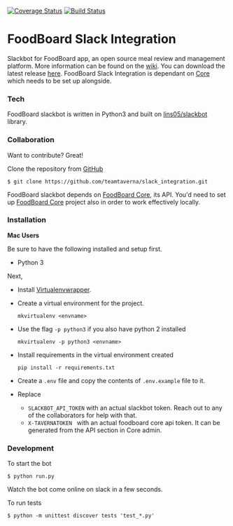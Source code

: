 [![Coverage Status](https://coveralls.io/repos/github/teamtaverna/slack_integration/badge.svg?branch=master)](https://coveralls.io/github/teamtaverna/slack_integration?branch=master) [![Build Status](https://travis-ci.org/teamtaverna/slack_integration.svg?branch=master)](https://travis-ci.org/teamtaverna/slack_integration)

# FoodBoard Slack Integration
Slackbot for FoodBoard app, an open source meal review and management platform. More information can be found on the [wiki](https://github.com/teamtaverna/assets/wiki). You can download the latest release [here](https://github.com/teamtaverna/slack_integration/releases/latest). FoodBoard Slack Integration is dependant on [Core](https://github.com/teamtaverna/core) which needs to be set up alongside.

### Tech

FoodBoard slackbot is written in Python3 and built on [lins05/slackbot](https://github.com/lins05/slackbot) library.

### Collaboration

Want to contribute? Great!

Clone the repository from [GitHub](https://www.github.com)
```
$ git clone https://github.com/teamtaverna/slack_integration.git
```

FoodBoard slackbot depends on [FoodBoard Core](https://github.com/teamtaverna/core), its API. You'd need to set up [FoodBoard Core](https://github.com/teamtaverna/core) project also in order to work effectively locally.

### Installation

**Mac Users**

Be sure to have the following installed and setup first.
* Python 3

Next,
* Install [Virtualenvwrapper](https://virtualenvwrapper.readthedocs.org/en/latest/install.html).
* Create a virtual environment for the project.
    ```
    mkvirtualenv <envname>
    ```

* Use the flag `-p python3` if you also have python 2 installed
    ```
    mkvirtualenv -p python3 <envname>
    ```

* Install requirements in the virtual environment created
    ```
    pip install -r requirements.txt
    ```

* Create a `.env` file and copy the contents of `.env.example` file to it.
* Replace
  - `SLACKBOT_API_TOKEN` with an actual slackbot token. Reach out to any of the collaborators for help with that.
  - `X-TAVERNATOKEN ` with an actual foodboard core api token. It can be generated from the API section in Core admin.

### Development

To start the bot

```
$ python run.py
```

Watch the bot come online on slack in a few seconds.

To run tests
```
$ python -m unittest discover tests 'test_*.py'
```
